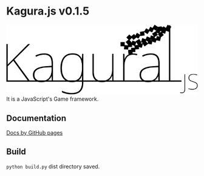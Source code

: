 # Kagura.js v0.1.5
![kagurajs](https://raw.githubusercontent.com/tiocumo/kagura.js/main/asset/KaguraJSblack.svg)  
It is a JavaScript's Game framework.
## Documentation
[Docs by GitHub pages](https://tiocumo.github.io/kagura.js/docs/docs.html)
## Build
```python build.py```
dist directory saved.
